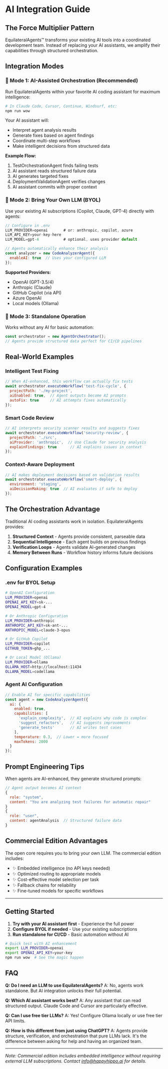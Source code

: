 # AI Integration Guide

## The Force Multiplier Pattern

EquilateralAgents™ transforms your existing AI tools into a coordinated development team. Instead of replacing your AI assistants, we amplify their capabilities through structured orchestration.

## Integration Modes

### 🤖 Mode 1: AI-Assisted Orchestration (Recommended)

Run EquilateralAgents within your favorite AI coding assistant for maximum intelligence:

```bash
# In Claude Code, Cursor, Continue, Windsurf, etc:
npm run wow
```

Your AI assistant will:
- Interpret agent analysis results
- Generate fixes based on agent findings
- Coordinate multi-step workflows
- Make intelligent decisions from structured data

**Example Flow:**
1. TestOrchestrationAgent finds failing tests
2. AI assistant reads structured failure data
3. AI generates targeted fixes
4. DeploymentValidationAgent verifies changes
5. AI assistant commits with proper context

### 🔧 Mode 2: Bring Your Own LLM (BYOL)

Use your existing AI subscriptions (Copilot, Claude, GPT-4) directly with agents:

```javascript
// Configure in .env
LLM_PROVIDER=openai       # or: anthropic, copilot, azure
LLM_API_KEY=your-key-here
LLM_MODEL=gpt-4           # optional, uses provider default

// Agents automatically enhance their analysis
const analyzer = new CodeAnalyzerAgent({
  enableAI: true  // Uses your configured LLM
});
```

**Supported Providers:**
- OpenAI (GPT-3.5/4)
- Anthropic (Claude)
- GitHub Copilot (via API)
- Azure OpenAI
- Local models (Ollama)

### 🚀 Mode 3: Standalone Operation

Works without any AI for basic automation:

```javascript
const orchestrator = new AgentOrchestrator();
// Agents provide structured data perfect for CI/CD pipelines
```

## Real-World Examples

### Intelligent Test Fixing
```javascript
// When AI-enhanced, this workflow can actually fix tests
await orchestrator.executeWorkflow('test-fix-cycle', {
  projectPath: './my-project',
  aiEnabled: true,  // Agent outputs become AI prompts
  autoFix: true     // AI attempts fixes automatically
});
```

### Smart Code Review
```javascript
// AI interprets security scanner results and suggests fixes
await orchestrator.executeWorkflow('security-review', {
  projectPath: './src',
  aiProvider: 'anthropic',  // Use Claude for security analysis
  explainFindings: true      // AI explains issues in context
});
```

### Context-Aware Deployment
```javascript
// AI makes deployment decisions based on validation results
await orchestrator.executeWorkflow('smart-deploy', {
  environment: 'staging',
  aiDecisionMaking: true  // AI evaluates if safe to deploy
});
```

## The Orchestration Advantage

Traditional AI coding assistants work in isolation. EquilateralAgents provides:

1. **Structured Context** - Agents provide consistent, parseable data
2. **Sequential Intelligence** - Each agent builds on previous findings
3. **Verification Loops** - Agents validate AI-generated changes
4. **Memory Between Runs** - Workflow history informs future decisions

## Configuration Examples

### .env for BYOL Setup
```bash
# OpenAI Configuration
LLM_PROVIDER=openai
OPENAI_API_KEY=sk-...
OPENAI_MODEL=gpt-4

# Or Anthropic Configuration
LLM_PROVIDER=anthropic
ANTHROPIC_API_KEY=sk-ant-...
ANTHROPIC_MODEL=claude-3-opus

# Or GitHub Copilot
LLM_PROVIDER=copilot
GITHUB_TOKEN=ghp_...

# Or Local Model (Ollama)
LLM_PROVIDER=ollama
OLLAMA_HOST=http://localhost:11434
OLLAMA_MODEL=codellama
```

### Agent AI Configuration
```javascript
// Enable AI for specific capabilities
const agent = new CodeAnalyzerAgent({
  ai: {
    enabled: true,
    capabilities: [
      'explain_complexity',  // AI explains why code is complex
      'suggest_refactors',   // AI suggests improvements
      'generate_tests'       // AI writes test cases
    ],
    temperature: 0.3,  // Lower = more focused
    maxTokens: 2000
  }
});
```

## Prompt Engineering Tips

When agents are AI-enhanced, they generate structured prompts:

```javascript
// Agent output becomes AI context
{
  role: "system",
  content: "You are analyzing test failures for automatic repair"
}
{
  role: "user",
  content: agentAnalysis  // Structured failure data
}
```

## Commercial Edition Advantages

The open core requires you to bring your own LLM. The commercial edition includes:

- ✨ Embedded intelligence (no API keys needed)
- ✨ Optimized routing to appropriate models
- ✨ Cost-effective model selection per task
- ✨ Fallback chains for reliability
- ✨ Fine-tuned models for specific workflows

---

## Getting Started

1. **Try with your AI assistant first** - Experience the full power
2. **Configure BYOL if needed** - Use your existing subscriptions
3. **Run standalone for CI/CD** - Basic automation without AI

```bash
# Quick test with AI enhancement
export LLM_PROVIDER=openai
export OPENAI_API_KEY=your-key
npm run wow  # See the magic happen
```

## FAQ

**Q: Do I need an LLM to use EquilateralAgents?**
A: No, agents work standalone. But AI integration unlocks their full potential.

**Q: Which AI assistant works best?**
A: Any assistant that can read structured output. Claude Code and Cursor are particularly effective.

**Q: Can I use free tier LLMs?**
A: Yes! Configure Ollama locally or use free tier API limits.

**Q: How is this different from just using ChatGPT?**
A: Agents provide structure, verification, and orchestration that pure LLMs lack. It's the difference between asking for help and having an organized team.

---

*Note: Commercial edition includes embedded intelligence without requiring external LLM subscriptions. Contact info@happyhippo.ai for details.*
